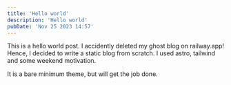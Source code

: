 ```yaml
---
title: 'Hello world'
description: 'Hello world'
pubDate: 'Nov 25 2023 14:57'
---
```


This is a hello world post. I accidently deleted my ghost blog on railway.app!
Hence, I decided to write a static blog from scratch. I used astro, tailwind and some weekend motivation.

It is a bare minimum theme, but will get the job done.